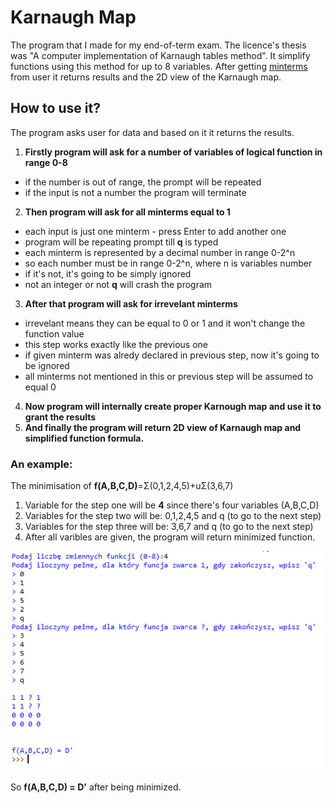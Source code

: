 # Karnaugh Map

The program that I made for my end-of-term exam. The licence's thesis was "A computer implementation of Karnaugh tables method".
It simplify functions using this method for up to 8 variables. After getting [minterms](https://en.wikipedia.org/wiki/Canonical_normal_form#Minterm) from user it returns results and the 2D view of the Karnaugh map.

## How to use it?

The program asks user for data and based on it it returns the results.

1. **Firstly program will ask for a number of variables of logical function in range 0-8**
 - if the number is out of range, the prompt will be repeated
 - if the input is not a number the program will terminate
2. **Then program will ask for all minterms equal to 1**
 - each input is just one minterm - press Enter to add another one
 - program will be repeating prompt till **q** is typed
 - each minterm is represented by a decimal number in range 0-2^n
 - so each number must be in range 0-2^n, where n is variables number
 - if it's not, it's going to be simply ignored
 - not an integer or not **q** will crash the program
3. **After that program will ask for irrevelant minterms**
 - irrevelant means they can be equal to 0 or 1 and it won't change the function value
 - this step works exactly like the previous one
 - if given minterm was alredy declared in previous step, now it's going to be ignored
 - all minterms not mentioned in this or previous step will be assumed to equal 0
4. **Now program will internally create proper Karnough map and use it to grant the results**
5. **And finally the program will return 2D view of Karnaugh map and simplified function formula.**

### An example: 
 The minimisation of **f(A,B,C,D)**=Σ(0,1,2,4,5)+uΣ(3,6,7)
1. Variable for the step one will be **4** since there's four variables (A,B,C,D)
2. Variables for the step two will be: 0,1,2,4,5 and q (to go to the next step)
3. Variables for the step three will be: 3,6,7 and q (to go to the next step)
4. After all varibles are given, the program will return minimized function.

![It should look somewhat like this](./screenshot.png)

So **f(A,B,C,D) = D'** after being minimized.
